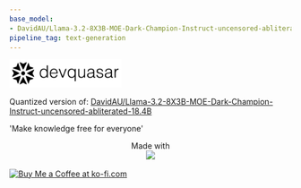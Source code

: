 ```yaml
---
base_model:
- DavidAU/Llama-3.2-8X3B-MOE-Dark-Champion-Instruct-uncensored-abliterated-18.4B
pipeline_tag: text-generation
---
```


[<img src="https://raw.githubusercontent.com/csabakecskemeti/devquasar/main/dq_logo_black-transparent.png" width="200"/>](https://devquasar.com)

Quantized version of: [DavidAU/Llama-3.2-8X3B-MOE-Dark-Champion-Instruct-uncensored-abliterated-18.4B](https://huggingface.co/DavidAU/Llama-3.2-8X3B-MOE-Dark-Champion-Instruct-uncensored-abliterated-18.4B)

'Make knowledge free for everyone'

<p align="center">
  Made with <br>
  <a href="https://www.civo.com/" target="_blank">
    <img src="https://www.civo.com/assets/public/brand-assets/civo-logo-colour-60cc1622dedf346f7afde1fff760523f731b0aac106a5465af98ff4073114b74.svg" width="100"/>
  </a>
</p>

<a href='https://ko-fi.com/L4L416YX7C' target='_blank'><img height='36' style='border:0px;height:36px;' src='https://storage.ko-fi.com/cdn/kofi6.png?v=6' border='0' alt='Buy Me a Coffee at ko-fi.com' /></a>
